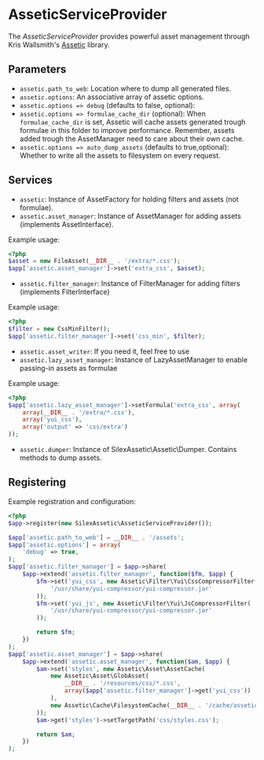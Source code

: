 AsseticServiceProvider
======================

The *AsseticServiceProvider* provides powerful asset management through Kris Wallsmith's [Assetic](https://github.com/kriswallsmith/assetic) library.

Parameters
----------

* ```assetic.path_to_web```: Location where to dump all generated files.
* ```assetic.options```: An associative array of assetic options.
* ```assetic.options => debug``` (defaults to false, optional):
 * ```assetic.options => formulae_cache_dir``` (optional): When ```formulae_cache_dir``` is set, Assetic will cache assets generated trough formulae in this folder to improve performance. Remember, assets added trough the AssetManager need to care about their own cache.
 * ```assetic.options => auto_dump_assets``` (defaults to true,optional): Whether to write all the assets to filesystem on every request.

Services
--------

* ```assetic```: Instance of AssetFactory for holding filters and assets (not formulae).
* ```assetic.asset_manager```: Instance of AssetManager for adding assets (implements AssetInterface).

Example usage:
```php
<?php
$asset = new FileAsset(__DIR__ . '/extra/*.css');
$app['assetic.asset_manager']->set('extra_css', $asset);
```
* ```assetic.filter_manager```: Instance of FilterManager for adding filters (implements FilterInterface)

Example usage:
```php
<?php
$filter = new CssMinFilter();
$app['assetic.filter_manager']->set('css_min', $filter);
```

* ```assetic.asset_writer```: If you need it, feel free to use
* ```assetic.lazy_asset_manager```:  Instance of LazyAssetManager to enable passing-in assets as formulae

Example usage:
```php
<?php
$app['assetic.lazy_asset_manager']->setFormula('extra_css', array(
    array(__DIR__ . '/extra/*.css'),
    array('yui_css'),
    array('output' => 'css/extra')
));
```

* ```assetic.dumper```:  Instance of SilexAssetic\Assetic\Dumper. Contains methods to dump assets.

Registering
-----------

Example registration and configuration:

```php
<?php
$app->register(new SilexAssetic\AsseticServiceProvider());

$app['assetic.path_to_web'] = __DIR__ . '/assets';
$app['assetic.options'] = array(
	'debug' => true,
);
$app['assetic.filter_manager'] = $app->share(
    $app->extend('assetic.filter_manager', function($fm, $app) {
        $fm->set('yui_css', new Assetic\Filter\Yui\CssCompressorFilter(
            '/usr/share/yui-compressor/yui-compressor.jar'
        ));
        $fm->set('yui_js', new Assetic\Filter\Yui\JsCompressorFilter(
            '/usr/share/yui-compressor/yui-compressor.jar'
        ));

        return $fm;
    })
);
$app['assetic.asset_manager'] = $app->share(
    $app->extend('assetic.asset_manager', function($am, $app) {
        $am->set('styles', new Assetic\Asset\AssetCache(
            new Assetic\Asset\GlobAsset(
                __DIR__ . '/resources/css/*.css',
                array($app['assetic.filter_manager']->get('yui_css'))
            ),
            new Assetic\Cache\FilesystemCache(__DIR__ . '/cache/assetic')
        ));
        $am->get('styles')->setTargetPath('css/styles.css');

        return $am;
    })
);
```
